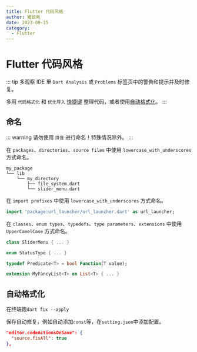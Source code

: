 ```yaml
---
title: Flutter 代码风格
author: 猪蚊耗
date: 2023-09-15
category:
  - Flutter
---
```


# Flutter 代码风格

<!-- more -->

::: tip
多观察 IDE 里 `Dart Analysis` 或 `Problems` 标签页中的警告和提示并及时修复。

多用 `代码格式化` 和 `优化导入` [快捷键](shortcuts.md) 整理代码，或者使用[自动格式化](#自动格式化)。
:::

## 命名

::: warning
请勿使用 `拼音` 进行命名！特殊情况除外。
:::

在 `packages`、`directories`、`source files` 中使用 `lowercase_with_underscores` 方式命名。

```
my_package
└── lib
    └── my_directory
        ├── file_system.dart
        └── slider_menu.dart
```

在 `import prefixes` 中使用 `lowercase_with_underscores` 方式命名。

```dart
import 'package:url_launcher/url_launcher.dart' as url_launcher;
```

在 `classes`、`enum types`、`typedefs`、`type parameters`、`extensions` 中使用 `UpperCamelCase` 方式命名。

```dart
class SliderMenu { ... }

enum StatusType { ... }

typedef Predicate<T> = bool Function(T value);

extension MyFancyList<T> on List<T> { ... }
```

## 自动格式化

在终端跑`dart fix --apply`

保存自动修复，例如自动添加`const`等，在`setting.json`中添加配置。

```json
"editor.codeActionsOnSave": {
  "source.fixAll": true
},
```
